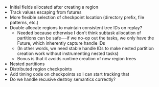  * Initial fields allocated after creating a region
 * Track values escaping from futures
 * More flexible selection of checkpoint location (directory prefix, file patterns, etc.)
 * Double allocate regions to maintain consistent tree IDs on replay?
   * Needed because otherwise I don't think subtask allocation of partitions can be safe---if we no-op out the tasks, we only have the Future, which inherently capture handle IDs
   * (In other words, we need stable handle IDs to make nested partition creation work without instrumenting nested tasks)
   * Bonus is that it avoids runtime creation of new region trees
 * Nested partitions
 * Distributed region checkpoints
 * Add timing code on checkpoints so I can start tracking that
 * Do we handle recusive destroy semantics correctly?
